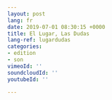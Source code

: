```yaml
---
layout: post
lang: fr
date: 2019-07-01 08:30:15 +0000
title: El Lugar, Las Dudas
lang-ref: lugardudas
categories:
- edition
- son
vimeoId: ''
soundcloudId: ''
youtubeId: ''

---
```

